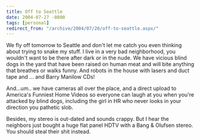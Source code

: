 ```yaml
---
title: Off to Seattle
date: 2004-07-27 -0800
tags: [personal]
redirect_from: "/archive/2004/07/26/off-to-seattle.aspx/"
---
```


We fly off tomorrow to Seattle and don't let me catch you even thinking
about trying to snake my stuff. I live in a very bad neighborhood, you
wouldn't want to be there after dark or in the nude. We have vicious
blind dogs in the yard that have been raised on human meat and will bite
anything that breathes or walks funny. And robots in the house with
lasers and duct tape and ... and Barry Manilow CDs!

And...um.. we have cameras all over the place, and a direct upload to
America's Funniest Home Videos so everyone can laugh at you when you're
attacked by blind dogs, including the girl in HR who never looks in your
direction you pathetic slob.

Besides, my stereo is out-dated and sounds crappy. But I hear the
neighbors just bought a huge flat panel HDTV with a Bang & Olufsen
stereo. You should steal their shit instead.

